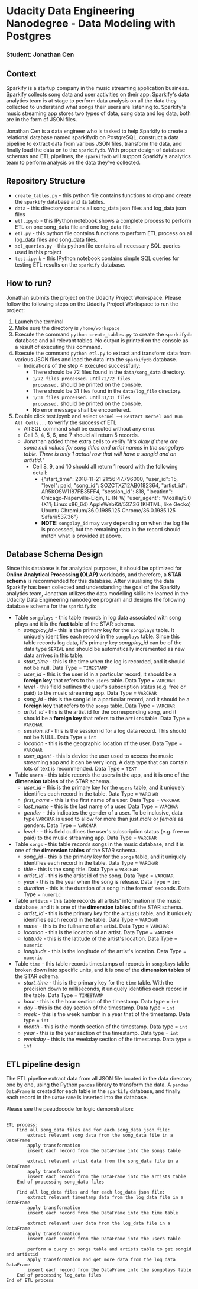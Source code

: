 # Udacity Data Engineering Nanodegree - Data Modeling with Postgres

### Student: Jonathan Cen

## Context

Sparkify is a startup company in the music streaming application business. Sparkify collects song
data and user activities on their app. Sparkify's data analytics team is at stage to perform data
analysis on all the data they collected to understand what songs their users are listening to.
Sparkify's music streaming app stores two types of data, song data and log data, both are in the
form of JSON files.

Jonathan Cen is a data engineer who is tasked to help Sparkify to create a relational database named
sparkifydb on PostgreSQL, construct a data pipeline to extract data from various JSON files,
transform the data, and finally load the data on to the <code>sparkifydb</code>. With proper design
of database schemas and ETL pipelines, the <code>sparkifydb</code> will support Sparkify's analytics
team to perform analysis on the data they've collected.

## Repository Structure

-   <code>create_tables.py</code> - this python file contains functions to drop and create the
    <code>sparkify</code> database and its tables.
-   <code>data</code> - this directory contains all song_data json files and log_data json files
-   <code>etl.ipynb</code> - this IPython notebook shows a complete process to perform ETL on one
    song_data file and one log_data file.
-   <code>etl.py</code> - this python file contains functions to perform ETL process on all log_data
    files and song_data files.
-   <code>sql_queries.py</code> - this python file contains all necessary SQL queries used in this
    project
-   <code>test.ipynb</code> - this IPython notebook contains simple SQL queries for testing ETL
    results on the <code>sparkify</code> database.

## How to run?

Jonathan submits the project on the Udacity Project Workspace. Please follow the following steps on
the Udacity Project Workspace to run the project:

1. Launch the terminal
2. Make sure the directory is <code>/home/workspace</code>
3. Execute the command <code>python create_tables.py</code> to create the <code>sparkifydb</code>
   database and all relevant tables. No output is printed on the console as a result of executing
   this command.
4. Execute the command <code>python etl.py</code> to extract and transform data from various JSON
   files and load the data into the <code>sparkifydb</code> database.
    - Indications of the step 4 executed successfully:
        - There should be 72 files found in the <code>data/song_data</code> directory.
        - <code>1/72 files processed.</code> until <code>72/72 files processed.</code> should be
          printed on the console.
        - There should be 31 files found in the <code>data/log_file</code> directory.
        - <code>1/31 files processed.</code> until <code>31/31 files processed.</code> should be
          printed on the console.
        - No error message shall be encountered.
5. Double click test.ipynb and select <code>Kernel</code> --> <code>Restart Kernel and Run All
   Cells...</code> to verify the success of ETL
    - All SQL command shall be executed without any error.
    - Cell 3, 4, 5, 6, and 7 should all return 5 records.
    - Jonathan added three extra cells to verify "<i>It’s okay if there are some null values for
      song titles and artist names in the songplays table. There is only 1 actual row that will have
      a songid and an artistid.</i>"
        - Cell 8, 9, and 10 should all return 1 record with the following detail:
            - {"start_time": 2018-11-21 21:56:47.796000, "user_id": 15, "level": paid, "song_id":
              SOZCTXZ12AB0182364, "artist_id": AR5KOSW1187FB35FF4, "session_id": 818, "location":
              Chicago-Naperville-Elgin, IL-IN-W, "user_agent": "Mozilla/5.0 (X11; Linux x86_64)
              AppleWebKit/537.36 (KHTML, like Gecko) Ubuntu Chromium/36.0.1985.125
              Chrome/36.0.1985.125 Safari/537.36"}
            - <strong>NOTE:</strong> <code>songplay_id</code> may vary depending on when the log
              file is processed, but the remaining data in the record should match what is provided
              at above.

## Database Schema Design

Since this database is for analytical purposes, it should be optimized for <strong>Online Analytical
Processing (OLAP)</strong> workloads, and therefore, a <strong>STAR schema</strong> is recommended
for this database. After visualising the data Sparkify has been collected and understanding the goal
of the Sparkify analytics team, Jonathan utilizes the data modelling skills he learned in the
Udacity Data Engineering nanodegree program and designs the following database schema for the
<code>sparkifydb</code>:

-   Table <code>songplays</code> - this table records in log data associated with song plays and it
    is the <strong>fact table</strong> of the STAR schema.
    -   <i>songplay_id</i> - this is the primary key for the <code>songplays</code> table. It
        uniquely identifies each record in the <code>songplays</code> table. Since this table
        records log data, it's primary key <i>songplay_id</i> can be of the data type
        <code>SERIAL</code> and should be automatically incremented as new data arrives in this
        table.
    -   <i>start_time</i> - this is the time when the log is recorded, and it should not be null.
        Data Type = <code>TIMESTAMP</code>
    -   <i>user_id</i> - this is the user id in a particular record, it should be a <strong>foreign
        key</strong> that refers to the <code>users</code> table. Data Type = <code>VARCHAR</code>
    -   <i>level</i> - this field outlines the user's subscription status (e.g. free or paid) to the
        music streaming app. Data Type = <code>VARCHAR</code>
    -   <i>song_id</i> - this is the song id in a particular record, and it should be a
        <strong>foreign key</strong> that refers to the <code>songs</code> table. Data Type =
        <code>VARCHAR</code>
    -   <i>artist_id</i> - this is the artist id for the corresponding song, and it should be a
        <strong>foreign key</strong> that refers to the <code>artists</code> table. Data Type =
        <code>VARCHAR</code>
    -   <i>session_id</i> - this is the session id for a log data record. This should not be NULL.
        Data Type = <code>int</code>
    -   <i>location</i> - this is the geographic location of the user. Data Type =
        <code>VARCHAR</code>
    -   <i>user_agent</i> - this is device the user used to access the music streaming app and it
        can be very long. A data type that can contain lots of text is recommended. Data Type =
        <code>TEXT</code>
-   Table <code>users</code> - this table records the users in the app, and it is one of the
    <strong>dimension tables</strong> of the STAR schema.
    -   <i>user_id</i> - this is the primary key for the <code>users</code> table, and it uniquely
        identifies each record in the table. Data Type = <code>VARCHAR</code>
    -   <i>first_name</i> - this is the first name of a user. Data Type = <code>VARCHAR</code>
    -   <i>last_name</i> - this is the last name of a user. Data Type = <code>VARCHAR</code>
    -   <i>gender</i> - this indicates the gender of a user. To be inclusive, data type
        <code>VARCHAR</code> is used to allow for more than just <i>male</i> or <i>female</i> as
        genders. Data Type = <code>VARCHAR</code>
    -   <i>level</i> - - this field outlines the user's subscription status (e.g. free or paid) to
        the music streaming app. Data Type = <code>VARCHAR</code>
-   Table <code>songs</code> - this table records songs in the music database, and it is one of the
    <strong>dimension tables</strong> of the STAR schema.
    -   <i>song_id</i> - this is the primary key for the <code>songs</code> table, and it uniquely
        identifies each record in the table. Data Type = <code>VARCHAR</code>
    -   <i>title</i> - this is the song title. Data Type = <code>VARCHAR</code>
    -   <i>artist_id</i> - this is the artist id of the song. Data Type = <code>VARCHAR</code>
    -   <i>year</i> - this is the year when the song is release. Data Type = <code>int</code>
    -   <i>duration</i> - this is the duration of a song in the form of seconds. Data Type =
        <code>numeric</code>
-   Table <code>artists</code> - this table records all artists' information in the music database,
    and it is one of the <strong>dimension tables</strong> of the STAR schema.
    -   <i>artist_id</i> - this is the primary key for the <code>artists</code> table, and it
        uniquely identifies each record in the table. Data Type = <code>VARCHAR</code>
    -   <i>name</i> - this is the fullname of an artist. Data Type = <code>VARCHAR</code>
    -   <i>location</i> - this is the location of an artist. Data Type = <code>VARCHAR</code>
    -   <i>latitude</i> - this is the latitude of the artist's location. Data Type =
        <code>numeric</code>
    -   <i>longitude</i> - this is the longitude of the artist's location. Data Type =
        <code>numeric</code>
-   Table <code>time</code> - this table records timestamps of records in <code>songplays</code>
    table broken down into specific units, and it is one of the <strong>dimension tables</strong> of
    the STAR schema.
    -   <i>start_time</i> - this is the primary key for the <code>time</code> table. With the
        precision down to milliseconds, it uniquely identifies each record in the table. Data Type =
        <code>TIMESTAMP</code>
    -   <i>hour</i> - this is the hour section of the timestamp. Data type = <code>int</code>
    -   <i>day</i> - this is the day section of the timestamp. Data type = <code>int</code>
    -   <i>week</i> - this is the week number in a year that of the timestamp. Data type =
        <code>int</code>
    -   <i>month</i> - this is the month section of the timestamp. Data type = <code>int</code>
    -   <i>year</i> - this is the year section of the timestamp. Data type = <code>int</code>
    -   <i>weekday</i> - this is the weekday section of the timestamp. Data type = <code>int</code>

## ETL pipeline design

The ETL pipeline extract data from all JSON file located in the data directory one by one, using the
Python <code>pandas</code> library to transform the data. A <code>pandas DataFrame</code> is created
for each table in the <code>sparkify</code> database, and finally each record in the
<code>DataFrame</code> is inserted into the database.

Please see the pseudocode for logic demonstration:

<pre><code>
ETL process:
    Find all song_data files and for each song_data json file:
        extract relevant song data from the song_data file in a DataFrame
        apply transformation
        insert each record from the DataFrame into the songs table
    
        extract relevant artist data from the song_data file in a DataFrame
        apply transformation
        insert each record from the DataFrame into the artists table
    End of processing song_data files

    Find all log_data files and for each log_data json file:
        extract relevant timestamp data from the log_data file in a DataFrame
        apply transformation
        insert each record from the DataFrame into the time table
        
        extract relevant user data from the log_data file in a DataFrame
        apply transformation
        insert each record from the DataFrame into the users table

        perform a query on songs table and artists table to get songid and artistid
        apply transformation and get more data from the log_data DataFrame
        insert each record from the DataFrame into the songplays table
    End of processing log_data files
End of ETL process
</code></pre>
